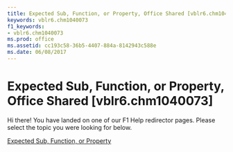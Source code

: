 ```yaml
---
title: Expected Sub, Function, or Property, Office Shared [vblr6.chm1040073]
keywords: vblr6.chm1040073
f1_keywords:
- vblr6.chm1040073
ms.prod: office
ms.assetid: cc193c58-36b5-4407-884a-8142943c588e
ms.date: 06/08/2017
---
```



# Expected Sub, Function, or Property, Office Shared [vblr6.chm1040073]

Hi there! You have landed on one of our F1 Help redirector pages. Please select the topic you were looking for below.

[Expected Sub, Function, or Property](http://msdn.microsoft.com/library/cb6d9b37-d190-dd46-cba4-ea6f9c6b7f3d%28Office.15%29.aspx)

